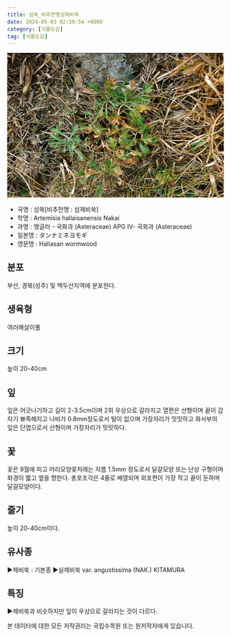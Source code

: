 ```yaml
---
title: 섬쑥_비추천명섬제비쑥
date: 2024-05-03 02:59:54 +0800
category: [식물도감]
tag: [식물도감]
---
```




![섬쑥[비추천명 : 섬제비쑥]](/assets/img/fileUpload/plants/basic/Compositae/Artemisia/10552/10552_8_th2.jpg)
- 국명 : 섬쑥[비추천명 : 섬제비쑥]
- 학명 : Artemisia hallaisanensis Nakai
- 과명 : 앵글러 - 국화과 (Asteraceae) APG Ⅳ- 국화과 (Asteraceae)
- 일본명 : タンナミネヨモギ
- 영문명 : Hallasan wormwood


## 분포
부산, 경북(성주) 및 백두산지역에 분포한다.
## 생육형
여러해살이풀
## 크기
높이 20-40cm
## 잎
잎은 어긋나기하고 길이 2-3.5cm이며 2회 우상으로 갈라지고 열편은 선형이며 끝이 갑자기 뾰족해지고 나비가 0.8mm정도로서 털이 없으며 가장자리가 밋밋하고 화서부의 잎은 단엽으로서 선형이며 가장자리가 밋밋하다.
## 꽃
꽃은 9월에 피고 머리모양꽃차례는 지름 1.5mm 정도로서 달걀모양 또는 난상 구형이며 화경이 짧고 옆을 향한다. 총포조각은 4줄로 배열되며 외포편이 가장 작고 끝이 둔하며 달걀모양이다.
## 줄기
높이 20-40cm이다.
## 유사종
▶제비쑥 : 기본종
▶실제비쑥 var. angustissima (NAK.) KITAMURA
## 특징
▶제비쑥과 비슷하지만 잎이 우상으로 갈라지는 것이 다르다.






본 데이터에 대한 모든 저작권리는 국립수목원 또는 원저작자에게 있습니다.
